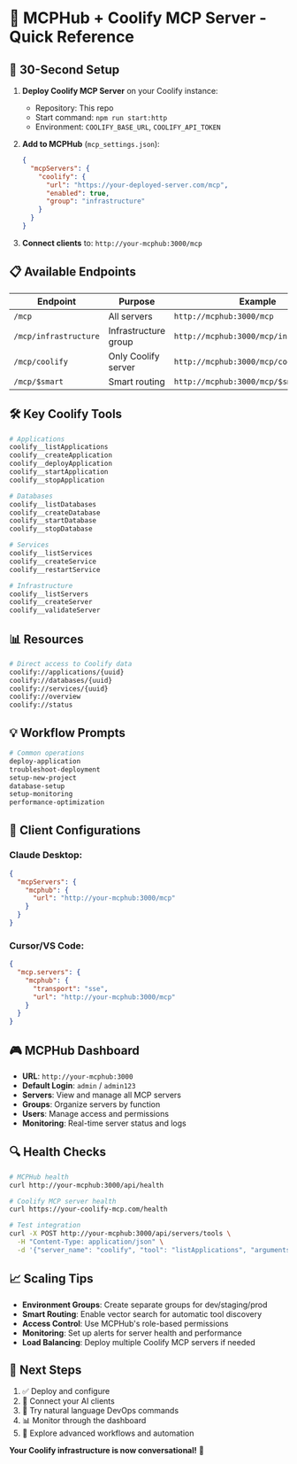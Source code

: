 # 🎯 **MCPHub + Coolify MCP Server - Quick Reference**

## 🚀 **30-Second Setup**

1. **Deploy Coolify MCP Server** on your Coolify instance:
   - Repository: This repo
   - Start command: `npm run start:http`
   - Environment: `COOLIFY_BASE_URL`, `COOLIFY_API_TOKEN`

2. **Add to MCPHub** (`mcp_settings.json`):
   ```json
   {
     "mcpServers": {
       "coolify": {
         "url": "https://your-deployed-server.com/mcp",
         "enabled": true,
         "group": "infrastructure"
       }
     }
   }
   ```

3. **Connect clients** to: `http://your-mcphub:3000/mcp`

## 📋 **Available Endpoints**

| Endpoint | Purpose | Example |
|----------|---------|---------|
| `/mcp` | All servers | `http://mcphub:3000/mcp` |
| `/mcp/infrastructure` | Infrastructure group | `http://mcphub:3000/mcp/infrastructure` |
| `/mcp/coolify` | Only Coolify server | `http://mcphub:3000/mcp/coolify` |
| `/mcp/$smart` | Smart routing | `http://mcphub:3000/mcp/$smart` |

## 🛠️ **Key Coolify Tools**

```bash
# Applications
coolify__listApplications
coolify__createApplication
coolify__deployApplication
coolify__startApplication
coolify__stopApplication

# Databases  
coolify__listDatabases
coolify__createDatabase
coolify__startDatabase
coolify__stopDatabase

# Services
coolify__listServices
coolify__createService
coolify__restartService

# Infrastructure
coolify__listServers
coolify__createServer
coolify__validateServer
```

## 📊 **Resources**

```bash
# Direct access to Coolify data
coolify://applications/{uuid}
coolify://databases/{uuid}
coolify://services/{uuid}
coolify://overview
coolify://status
```

## 💡 **Workflow Prompts**

```bash
# Common operations
deploy-application
troubleshoot-deployment
setup-new-project
database-setup
setup-monitoring
performance-optimization
```

## 🔧 **Client Configurations**

### **Claude Desktop**:
```json
{
  "mcpServers": {
    "mcphub": {
      "url": "http://your-mcphub:3000/mcp"
    }
  }
}
```

### **Cursor/VS Code**:
```json
{
  "mcp.servers": {
    "mcphub": {
      "transport": "sse", 
      "url": "http://your-mcphub:3000/mcp"
    }
  }
}
```

## 🎮 **MCPHub Dashboard**

- **URL**: `http://your-mcphub:3000`
- **Default Login**: `admin` / `admin123`
- **Servers**: View and manage all MCP servers
- **Groups**: Organize servers by function
- **Users**: Manage access and permissions
- **Monitoring**: Real-time server status and logs

## 🔍 **Health Checks**

```bash
# MCPHub health
curl http://your-mcphub:3000/api/health

# Coolify MCP server health  
curl https://your-coolify-mcp.com/health

# Test integration
curl -X POST http://your-mcphub:3000/api/servers/tools \
  -H "Content-Type: application/json" \
  -d '{"server_name": "coolify", "tool": "listApplications", "arguments": {}}'
```

## 📈 **Scaling Tips**

- **Environment Groups**: Create separate groups for dev/staging/prod
- **Smart Routing**: Enable vector search for automatic tool discovery
- **Access Control**: Use MCPHub's role-based permissions
- **Monitoring**: Set up alerts for server health and performance
- **Load Balancing**: Deploy multiple Coolify MCP servers if needed

## 🎯 **Next Steps**

1. ✅ Deploy and configure
2. 🔗 Connect your AI clients  
3. 🎪 Try natural language DevOps commands
4. 📊 Monitor through the dashboard
5. 🚀 Explore advanced workflows and automation

**Your Coolify infrastructure is now conversational!** 🎉